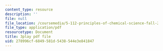 ```yaml
---
content_type: resource
description: ''
file: null
file_location: /coursemedia/5-112-principles-of-chemical-science-fall-2005/278996cf6849581d5438544e3e841847_MRJUxK-hhYw.pdf
file_type: application/pdf
resourcetype: Document
title: 3play pdf file
uid: 278996cf-6849-581d-5438-544e3e841847
---
```

